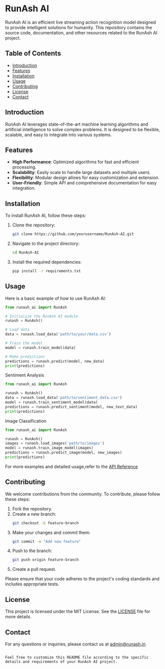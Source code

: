 # RunAsh AI

RunAsh AI is an efficient live streaming action recognition model designed to provide intelligent solutions for humanity. This repository contains the source code, documentation, and other resources related to the RunAsh AI project.

## Table of Contents
- [Introduction](#introduction)
- [Features](#features)
- [Installation](#installation)
- [Usage](#usage)
- [Contributing](#contributing)
- [License](#license)
- [Contact](#contact)

## Introduction
RunAsh AI leverages state-of-the-art machine learning algorithms and artificial intelligence to solve complex problems. It is designed to be flexible, scalable, and easy to integrate into various systems.

## Features
- **High Performance**: Optimized algorithms for fast and efficient processing.
- **Scalability**: Easily scale to handle large datasets and multiple users.
- **Flexibility**: Modular design allows for easy customization and extension.
- **User-Friendly**: Simple API and comprehensive documentation for easy integration.

## Installation
To install RunAsh AI, follow these steps:

1. Clone the repository:
    ```sh
    git clone https://github.com/yourusername/RunAsh-AI.git
    ```
2. Navigate to the project directory:
    ```sh
    cd RunAsh-AI
    ```
3. Install the required dependencies:
    ```sh
    pip install -r requirements.txt
    ```

## Usage
Here is a basic example of how to use RunAsh AI:

```python
from runash_ai import RunAsh

# Initialize the RunAsh AI module
runash = RunAsh()

# Load data
data = runash.load_data('path/to/your/data.csv')

# Train the model
model = runash.train_model(data)

# Make predictions
predictions = runash.predict(model, new_data)
print(predictions)
```
Sentiment Analysis

```python
from runash_ai import RunAsh

runash = RunAsh()
data = runash.load_data('path/to/sentiment_data.csv')
model = runash.train_sentiment_model(data)
predictions = runash.predict_sentiment(model, new_text_data)
print(predictions)
```
Image Classification 

```python
from runash_ai import RunAsh

runash = RunAsh()
images = runash.load_images('path/to/images')
model = runash.train_image_model(images)
predictions = runash.predict_image(model, new_images)
print(predictions)
```
For more examples and detailed usage,refer to the [API Reference](docs/api_reference.md)
## Contributing
We welcome contributions from the community. To contribute, please follow these steps:

1. Fork the repository.
2. Create a new branch:
    ```sh
    git checkout -b feature-branch
    ```
3. Make your changes and commit them:
    ```sh
    git commit -m "Add new feature"
    ```
4. Push to the branch:
    ```sh
    git push origin feature-branch
    ```
5. Create a pull request.

Please ensure that your code adheres to the project's coding standards and includes appropriate tests.

## License
This project is licensed under the MIT License. See the [LICENSE](LICENSE) file for more details.

## Contact
For any questions or inquiries, please contact us at [admin@runash.in](mailto:admin@runash.in).

```

Feel free to customize this README file according to the specific details and requirements of your RunAsh AI project.
